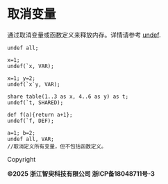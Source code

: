 # 取消变量

通过取消变量或函数定义来释放内存。详情请参考 [undef](../../../funcs/u/undef.md).

```
undef all;

x=1;
undef(`x, VAR);

x=1; y=2;
undef(`x`y, VAR);

share table(1..3 as x, 4..6 as y) as t;
undef(`t, SHARED);

def f(a){return a+1};
undef(`f, DEF);

a=1; b=2;
undef all, VAR;
//取消定义所有变量，但不包括函数定义。
```

Copyright

**©2025 浙江智臾科技有限公司 浙ICP备18048711号-3**
